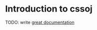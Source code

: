 # Introduction to cssoj

TODO: write [great documentation](http://jacobian.org/writing/great-documentation/what-to-write/)
